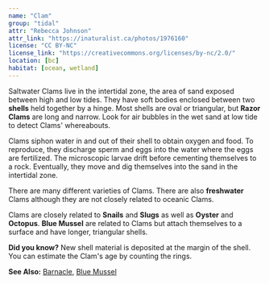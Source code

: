 ```yaml
---
name: "Clam"
group: "tidal"
attr: "Rebecca Johnson"
attr_link: "https://inaturalist.ca/photos/1976160"
license: "CC BY-NC"
license_link: "https://creativecommons.org/licenses/by-nc/2.0/"
location: [bc]
habitat: [ocean, wetland]
---
```

Saltwater Clams live in the intertidal zone, the area of sand exposed between high and low tides. They have soft bodies enclosed between two **shells** held together by a hinge. Most shells are oval or triangular, but **Razor Clams** are long and narrow. Look for air bubbles in the wet sand at low tide to detect Clams' whereabouts.

Clams siphon water in and out of their shell to obtain oxygen and food. To reproduce, they discharge sperm and eggs into the water where the eggs are fertilized. The microscopic larvae drift before cementing themselves to a rock. Eventually, they move and dig themselves into the sand in the intertidal zone.

There are many different varieties of Clams. There are also **freshwater** Clams although they are not closely related to oceanic Clams.

Clams are closely related to __Snails__ and __Slugs__ as well as **Oyster** and **Octopus**. __Blue Mussel__ are related to Clams but attach themselves to a surface and have longer, triangular shells.

**Did you know?** New shell material is deposited at the margin of the shell. You can estimate the Clam's age by counting the rings.

<!-- generated, do not edit -->
**See Also:**
[Barnacle](/{{section}}/barnacle),
[Blue Mussel ](/{{section}}/blumussel)
